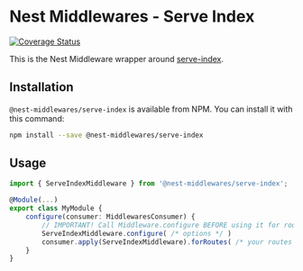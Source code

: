 # Nest Middlewares - Serve Index

[![Coverage Status](https://coveralls.io/repos/github/wbhob/nest-middlewares/badge.svg?branch=master)](https://coveralls.io/github/wbhob/nest-middlewares?branch=master)

This is the Nest Middleware wrapper around [serve-index](http://www.npmjs.com/package/serve-index).

## Installation

`@nest-middlewares/serve-index` is available from NPM. You can install it with this command:

```sh
npm install --save @nest-middlewares/serve-index
```

## Usage

```ts
import { ServeIndexMiddleware } from '@nest-middlewares/serve-index';

@Module(...)
export class MyModule {
    configure(consumer: MiddlewaresConsumer) {
        // IMPORTANT! Call Middleware.configure BEFORE using it for routes
        ServeIndexMiddleware.configure( /* options */ )
        consumer.apply(ServeIndexMiddleware).forRoutes( /* your routes */ );
    }
}
```
